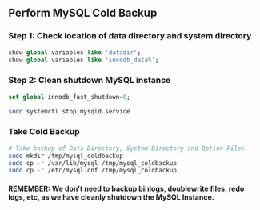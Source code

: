 ## Perform MySQL Cold Backup

### Step 1: Check location of data directory and system directory
```sql
show global variables like 'datadir';
show global variables like 'innodb_data%';
```

### Step 2: Clean shutdown MySQL instance
```sql
set global innodb_fast_shutdown=0;
```
```sh
sudo systemctl stop mysqld.service
```

### Take Cold Backup
```sh
# Take backup of Data Directory, System Directory and Option Files. 
sudo mkdir /tmp/mysql_coldbackup
sudo cp -r /var/lib/mysql /tmp/mysql_coldbackup
sudo cp -r /etc/mysql.cnf /tmp/mysql_coldbackup
```

#### REMEMBER: We don't need to backup binlogs, doublewrite files, redo logs, etc, as we have cleanly shutdown the MySQL Instance.
